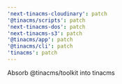 ```yaml
---
'next-tinacms-cloudinary': patch
'@tinacms/scripts': patch
'next-tinacms-dos': patch
'next-tinacms-s3': patch
'@tinacms/app': patch
'@tinacms/cli': patch
'tinacms': patch
---
```


Absorb @tinacms/toolkit into tinacms
